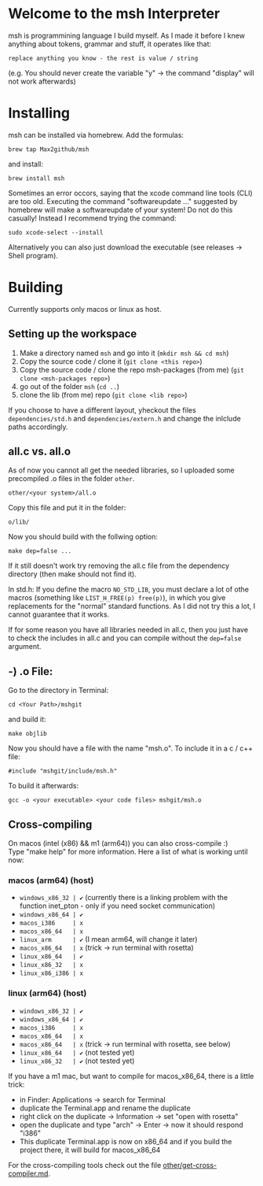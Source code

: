 # Welcome to the msh Interpreter
msh is programmining language I build myself. As I made it before I knew anything about tokens, grammar and stuff, it operates like that:

    replace anything you know - the rest is value / string

(e.g. You should never create the variable "y" -> the command "display" will not work afterwards)

# Installing
msh can be installed via homebrew.
Add the formulas:

    brew tap Max2github/msh

and install:

    brew install msh

Sometimes an error occors, saying that the xcode command line tools (CLI) are too old. Executing the command "softwareupdate ..." suggested by homebrew will make a softwareupdate of your system! Do not do this casually! Instead I recommend trying the command:

    sudo xcode-select --install

Alternatively you can also just download the executable (see releases -> Shell program).

# Building
Currently supports only macos or linux as host.

## Setting up the workspace
1. Make a directory named `msh` and go into it (`mkdir msh && cd msh`)
2. Copy the source code / clone it (`git clone <this repo>`)
3. Copy the source code / clone the repo msh-packages (from me) (`git clone <msh-packages repo>`)
4. go out of the folder `msh` (`cd ..`)
5. clone the lib (from me) repo (`git clone <lib repo>`)

If you choose to have a different layout, yheckout the files `dependencies/std.h` and `dependencies/extern.h` and change the inlclude paths accordingly.

## all.c vs. all.o
As of now you cannot all get the needed libraries, so I uploaded some precompiled .o files in the folder `other`.

    other/<your system>/all.o

Copy this file and put it in the folder:

    o/lib/

Now you should build with the follwing option:

    make dep=false ...

If it still doesn't work try removing the all.c file from the dependency directory (then make should not find it).

In std.h: If you define the macro `NO_STD_LIB`, you must declare a lot of othe macros
(something like `LIST_H_FREE(p) free(p)`), in which you give replacements for the "normal" standard functions. As I did not try this a lot, I cannot guarantee that it works.

If for some reason you have all libraries needed in all.c, then you just have to check the includes in all.c and you can compile without the `dep=false` argument.

## -) .o File: 
Go to the directory in Terminal:

    cd <Your Path>/mshgit

and build it:

    make objlib

Now you should have a file with the name
"msh.o". 
To include it in a c / c++ file:

    #include "mshgit/include/msh.h"

To build it afterwards:

    gcc -o <your executable> <your code files> mshgit/msh.o

## Cross-compiling
On macos (intel (x86) && m1 (arm64)) you can also cross-compile :)<br>
Type "make help" for more information.
Here a list of what is working until now:

### macos (arm64) (host)

- `windows_x86_32 | ✔` (currently there is a linking problem with the function inet_pton - only if you need socket communication)
- `windows_x86_64 | ✔`
- `macos_i386     | x`
- `macos_x86_64   | x`
- `linux_arm      | ✔` (I mean arm64, will change it later)
- `macos_x86_64   | x` (trick -> run terminal with rosetta)
- `linux_x86_64   | ✔`
- `linux_x86_32   | x`
- `linux_x86_i386 | x`

### linux (arm64) (host)

- `windows_x86_32 | ✔`
- `windows_x86_64 | ✔`
- `macos_i386     | x`
- `macos_x86_64   | x`
- `macos_x86_64   | x` (trick -> run terminal with rosetta, see below)
- `linux_x86_64   | ✔` (not tested yet)
- `linux_x86_32   | ✔` (not tested yet)

If you have a m1 mac, but want to compile for macos_x86_64, 
there is a little trick:
- in Finder: Applications -> search for Terminal
- duplicate the Terminal.app and rename the duplicate
- right click on the duplicate -> Information
-> set "open with rosetta"
- open the duplicate and type "arch" -> Enter -> now it should respond "i386"
- This duplicate Terminal.app is now on x86_64 and if you build the project there, it will build for macos_x86_64

For the cross-compiling tools check out the file [other/get-cross-compiler.md](other/get-cross-compiler.md).




